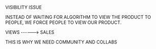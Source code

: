 VISIBILITY ISSUE

INSTEAD OF WAITING FOR ALGORITHM TO VIEW THE PRODUCT TO PEOPLE, WE FORCE PEOPLE TO VIEW OUR PRODUCT.



VIEWS ------> SALES


THIS IS WHY WE NEED COMMUNITY AND COLLABS